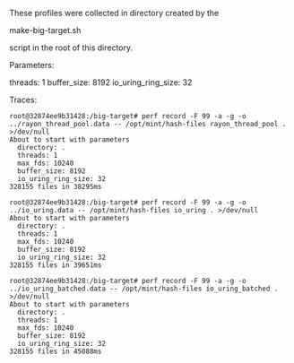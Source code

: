 These profiles were collected in directory created by the

  make-big-target.sh

script in the root of this directory.

Parameters:

threads: 1
buffer_size: 8192
io_uring_ring_size: 32

Traces:

```
root@32874ee9b31428:/big-target# perf record -F 99 -a -g -o ../rayon_thread_pool.data -- /opt/mint/hash-files rayon_thread_pool . >/dev/null
About to start with parameters
  directory: .
  threads: 1
  max_fds: 10240
  buffer_size: 8192
  io_uring_ring_size: 32
328155 files in 38295ms

root@32874ee9b31428:/big-target# perf record -F 99 -a -g -o ../io_uring.data -- /opt/mint/hash-files io_uring . >/dev/null
About to start with parameters
  directory: .
  threads: 1
  max_fds: 10240
  buffer_size: 8192
  io_uring_ring_size: 32
328155 files in 39651ms

root@32874ee9b31428:/big-target# perf record -F 99 -a -g -o ../io_uring_batched.data -- /opt/mint/hash-files io_uring_batched . >/dev/null
About to start with parameters
  directory: .
  threads: 1
  max_fds: 10240
  buffer_size: 8192
  io_uring_ring_size: 32
328155 files in 45088ms
```
